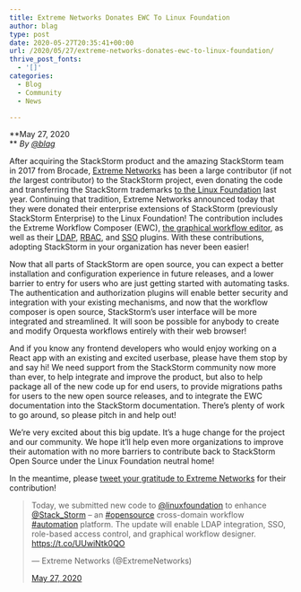 ```yaml
---
title: Extreme Networks Donates EWC To Linux Foundation
author: blag
type: post
date: 2020-05-27T20:35:41+00:00
url: /2020/05/27/extreme-networks-donates-ewc-to-linux-foundation/
thrive_post_fonts:
  - '[]'
categories:
  - Blog
  - Community
  - News

---
```

**May 27, 2020  
** _By [@blag][1]_

After acquiring the StackStorm product and the amazing StackStorm team in 2017 from Brocade, [Extreme Networks][2] has been a large contributor (if not _the_ largest contributor) to the StackStorm project, even donating the code and transferring the StackStorm trademarks [to the Linux Foundation][3] last year. Continuing that tradition, Extreme Networks announced today that they were donated their enterprise extensions of StackStorm (previously StackStorm Enterprise) to the Linux Foundation! The contribution includes the Extreme Workflow Composer (EWC), [the graphical workflow editor][4], as well as their [LDAP][5], [RBAC][6], and [SSO][7] plugins. With these contributions, adopting StackStorm in your organization has never been easier!

Now that all parts of StackStorm are open source, you can expect a better installation and configuration experience in future releases, and a lower barrier to entry for users who are just getting started with automating tasks. The authentication and authorization plugins will enable better security and integration with your existing mechanisms, and now that the workflow composer is open source, StackStorm&#8217;s user interface will be more integrated and streamlined. It will soon be possible for anybody to create and modify Orquesta workflows entirely with their web browser!

And if you know any frontend developers who would enjoy working on a React app with an existing and excited userbase, please have them stop by and say hi! We need support from the StackStorm community now more than ever, to help integrate and improve the product, but also to help package all of the new code up for end users, to provide migrations paths for users to the new open source releases, and to integrate the EWC documentation into the StackStorm documentation. There&#8217;s plenty of work to go around, so please pitch in and help out!

We&#8217;re very excited about this big update. It&#8217;s a huge change for the project and our community. We hope it&#8217;ll help even more organizations to improve their automation with no more barriers to contribute back to StackStorm Open Source under the Linux Foundation neutral home!

In the meantime, please [tweet your gratitude to Extreme Networks][8] for their contribution!

<blockquote class="twitter-tweet" data-width="500" data-dnt="true">
  <p lang="en" dir="ltr">
    Today, we submitted new code to <a href="https://twitter.com/linuxfoundation?ref_src=twsrc%5Etfw">@linuxfoundation</a> to enhance <a href="https://twitter.com/Stack_Storm?ref_src=twsrc%5Etfw">@Stack_Storm</a> – an <a href="https://twitter.com/hashtag/opensource?src=hash&ref_src=twsrc%5Etfw">#opensource</a> cross-domain workflow <a href="https://twitter.com/hashtag/automation?src=hash&ref_src=twsrc%5Etfw">#automation</a> platform. The update will enable LDAP integration, SSO, role-based access control, and graphical workflow designer. <a href="https://t.co/UUwiNtk0QO">https://t.co/UUwiNtk0QO</a>
  </p>&mdash; Extreme Networks (@ExtremeNetworks) 
  
  <a href="https://twitter.com/ExtremeNetworks/status/1265651677874597888?ref_src=twsrc%5Etfw">May 27, 2020</a>
</blockquote>

 [1]: https://github.com/blag
 [2]: https://www.extremenetworks.com
 [3]: https://investor.extremenetworks.com/news-releases/news-release-details/extreme-networks-transitions-stackstorm-linux-foundation
 [4]: https://github.com/StackStorm/st2flow
 [5]: https://github.com/StackStorm/st2-enterprise-auth-backend-ldap
 [6]: https://github.com/StackStorm/st2-enterprise-rbac-backend
 [7]: https://github.com/StackStorm/st2-enterprise-sso-backend
 [8]: https://twitter.com/ExtremeNetworks/status/1265727229390213120